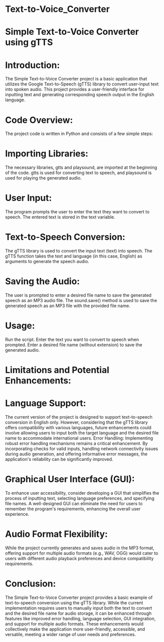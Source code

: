 # Text-to-Voice_Converter
# Simple Text-to-Voice Converter using gTTS

# Introduction:
The Simple Text-to-Voice Converter project is a basic application that utilizes the Google Text-to-Speech (gTTS) library to convert user-input text into spoken audio. This project provides a user-friendly interface for inputting text and generating corresponding speech output in the English language.

# Code Overview:
The project code is written in Python and consists of a few simple steps:

# Importing Libraries:
The necessary libraries, gtts and playsound, are imported at the beginning of the code. gtts is used for converting text to speech, and playsound is used for playing the generated audio.

# User Input:
The program prompts the user to enter the text they want to convert to speech. The entered text is stored in the text variable.

# Text-to-Speech Conversion:
The gTTS library is used to convert the input text (text) into speech. The gTTS function takes the text and language (in this case, English) as arguments to generate the speech audio.

# Saving the Audio:
The user is prompted to enter a desired file name to save the generated speech as an MP3 audio file. The sound.save() method is used to save the generated speech as an MP3 file with the provided file name.

# Usage:

Run the script.
Enter the text you want to convert to speech when prompted.
Enter a desired file name (without extension) to save the generated audio.

# Limitations and Potential Enhancements:

# Language Support: 
The current version of the project is designed to support text-to-speech conversion in English only. However, considering that the gTTS library offers compatibility with various languages, future enhancements could involve allowing users to input both the target language and the desired file name to accommodate international users.
Error Handling: Implementing robust error handling mechanisms remains a critical enhancement. By incorporating checks for valid inputs, handling network connectivity issues during audio generation, and offering informative error messages, the application's reliability can be significantly improved.

# Graphical User Interface (GUI):
To enhance user accessibility, consider developing a GUI that simplifies the process of inputting text, selecting language preferences, and specifying file names. A well-designed GUI can eliminate the need for users to remember the program's requirements, enhancing the overall user experience.

# Audio Format Flexibility:
While the project currently generates and saves audio in the MP3 format, offering support for multiple audio formats (e.g., WAV, OGG) would cater to users with different audio playback preferences and device compatibility requirements.

# Conclusion:
The Simple Text-to-Voice Converter project provides a basic example of text-to-speech conversion using the gTTS library. While the current implementation requires users to manually input both the text to convert and the desired file name for audio storage, it can be enhanced through features like improved error handling, language selection, GUI integration, and support for multiple audio formats. These enhancements would collectively make the application more user-friendly, accessible, and versatile, meeting a wider range of user needs and preferences.

